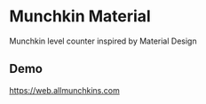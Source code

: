 # Munchkin Material

Munchkin level counter inspired by Material Design

## Demo

https://web.allmunchkins.com